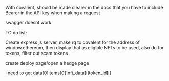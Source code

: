 With covalent, should be made clearer in the docs that you have to include Bearer in the API key when making a request

swagger doesnt work

TO do list:

Create express js server, make rq to covalent for the address of window.ethereum, then display that as eligible NFTs to be used, also do for tokens, filter out scam tokens

create deploy page/open a hedge page

i need to get data[0]items[0]]nft_data[i]token_id[i]
